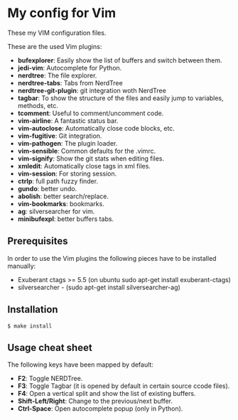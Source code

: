 My config for Vim
=================

These my VIM configuration files.


These are the used Vim plugins:

* **bufexplorer**: Easily show the list of buffers and switch between them.
* **jedi-vim**: Autocomplete for Python.
* **nerdtree**: The file explorer.
* **nerdtree-tabs**: Tabs from NerdTree
* **nerdtree-git-plugin**: git integration woth NerdTree
* **tagbar**: To show the structure of the files and easily jump to variables, methods, etc.
* **tcomment**: Useful to comment/uncomment code.
* **vim-airline**: A fantastic status bar.
* **vim-autoclose**: Automatically close code blocks, etc.
* **vim-fugitive**: Git integration.
* **vim-pathogen**: The plugin loader.
* **vim-sensible**: Common defaults for the .vimrc.
* **vim-signify**: Show the git stats when editing files.
* **xmledit**: Automatically close tags in xml files.
* **vim-session**: For storing session.
* **ctrlp**: full path fuzzy finder.
* **gundo**: better undo.
* **abolish**: better search/replace.
* **vim-bookmarks**: bookmarks.
* **ag**: silversearcher for vim.
* **minibufexpl**: better buffers tabs.

Prerequisites
-------------

In order to use the Vim plugins the following pieces have to be installed manually:

* Exuberant ctags >= 5.5 (on ubuntu sudo apt-get install exuberant-ctags)
* silversearcher - (sudo apt-get install silversearcher-ag)

Installation
------------

    $ make install

Usage cheat sheet
-----------------

The following keys have been mapped by default:

* **F2**: Toggle NERDTree.
* **F3**: Toggle Tagbar (it is opened by default in certain source ccode files).
* **F4**: Open a vertical split and show the list of existing buffers.
* **Shift-Left/Right**: Change to the previous/next buffer.
* **Ctrl-Space**: Open autocomplete popup (only in Python).
